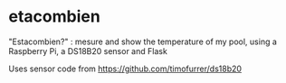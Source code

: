 etacombien
==========

"Estacombien?" : mesure and show the temperature of my pool, using a Raspberry Pi, a DS18B20 sensor and Flask

Uses sensor code from https://github.com/timofurrer/ds18b20
